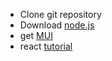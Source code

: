 - Clone git repository
- Download [node.js](https://nodejs.org/en/download/)
- get [MUI](https://mui.com/)
- react [tutorial](https://reactjs.org/tutorial/tutorial.html)
